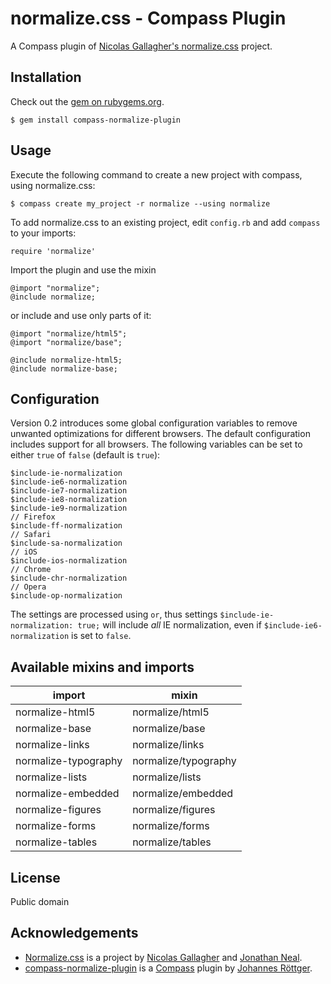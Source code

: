 # normalize.css - Compass Plugin
A Compass plugin of [Nicolas Gallagher's normalize.css](https://github.com/necolas/normalize.css/)
project.

## Installation
Check out the [gem on rubygems.org](https://rubygems.org/gems/compass-normalize-plugin).

    $ gem install compass-normalize-plugin

## Usage
Execute the following command to create a new project with compass, using normalize.css:

    $ compass create my_project -r normalize --using normalize

To add normalize.css to an existing project, edit `config.rb` and add `compass` to your imports:

    require 'normalize'

Import the plugin and use the mixin

    @import "normalize";
    @include normalize;

or include and use only parts of it:

    @import "normalize/html5";
    @import "normalize/base";
    
    @include normalize-html5;
    @include normalize-base;

## Configuration
Version 0.2 introduces some global configuration variables to remove unwanted optimizations for
different browsers. The default configuration includes support for all browsers. The following 
variables can be set to either `true` of `false` (default is `true`):

    $include-ie-normalization
    $include-ie6-normalization
    $include-ie7-normalization
    $include-ie8-normalization
    $include-ie9-normalization
    // Firefox
    $include-ff-normalization
    // Safari
    $include-sa-normalization
    // iOS
    $include-ios-normalization
    // Chrome
    $include-chr-normalization
    // Opera
    $include-op-normalization

The settings are processed using `or`, thus settings `$include-ie-normalization: true;` will
include *all* IE normalization, even if `$include-ie6-normalization` is set to `false`.

## Available mixins and imports
<table>
	<thead>
		<tr>
			<th>import</th>
			<th>mixin</th>
		</tr>
	</thead>
	<tbody>
    	<tr>
        	<td>normalize-html5</td>
        	<td>normalize/html5</td>
    	</tr>
    	<tr>
        	<td>normalize-base</td>
        	<td>normalize/base</td>
    	</tr>
    	<tr>
        	<td>normalize-links</td>
        	<td>normalize/links</td>
    	</tr>
    	<tr>
        	<td>normalize-typography</td>
        	<td>normalize/typography</td>
    	</tr>
    	<tr>
        	<td>normalize-lists</td>
        	<td>normalize/lists</td>
    	</tr>
    	<tr>
        	<td>normalize-embedded</td>
        	<td>normalize/embedded</td>
    	</tr>
    	<tr>
        	<td>normalize-figures</td>
        	<td>normalize/figures</td>
    	</tr>
    	<tr>
        	<td>normalize-forms</td>
        	<td>normalize/forms</td>
    	</tr>
    	<tr>
        	<td>normalize-tables</td>
        	<td>normalize/tables</td>
    	</tr>
</table>

## License
Public domain

## Acknowledgements
* [Normalize.css](https://github.com/necolas/normalize.css/) is a project by
[Nicolas Gallagher](http://github.com/necolas) and
[Jonathan Neal](http://github.com/jonathantneal).
* [compass-normalize-plugin](https://github.com/jroettger/compass-normalize-plugin) is a
[Compass](http://compass-style.org) plugin by [Johannes Röttger](http://github.com/jroettger).